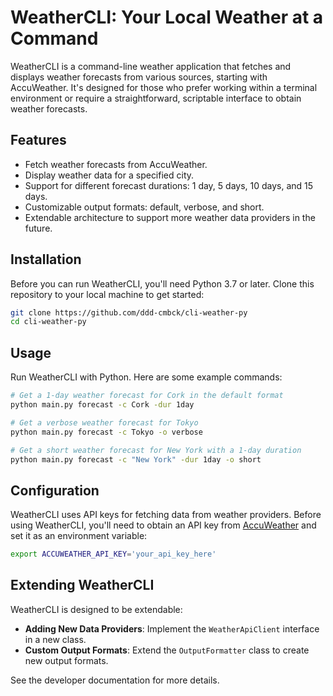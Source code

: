 
# WeatherCLI: Your Local Weather at a Command

WeatherCLI is a command-line weather application that fetches and displays weather forecasts from various sources, starting with AccuWeather. It's designed for those who prefer working within a terminal environment or require a straightforward, scriptable interface to obtain weather forecasts.

## Features

- Fetch weather forecasts from AccuWeather.
- Display weather data for a specified city.
- Support for different forecast durations: 1 day, 5 days, 10 days, and 15 days.
- Customizable output formats: default, verbose, and short.
- Extendable architecture to support more weather data providers in the future.

## Installation

Before you can run WeatherCLI, you'll need Python 3.7 or later. Clone this repository to your local machine to get started:

```bash
git clone https://github.com/ddd-cmbck/cli-weather-py
cd cli-weather-py
```

## Usage

Run WeatherCLI with Python. Here are some example commands:

```bash
# Get a 1-day weather forecast for Cork in the default format
python main.py forecast -c Cork -dur 1day

# Get a verbose weather forecast for Tokyo
python main.py forecast -c Tokyo -o verbose

# Get a short weather forecast for New York with a 1-day duration
python main.py forecast -c "New York" -dur 1day -o short
```

## Configuration

WeatherCLI uses API keys for fetching data from weather providers. Before using WeatherCLI, you'll need to obtain an API key from [AccuWeather](https://developer.accuweather.com/) and set it as an environment variable:

```bash
export ACCUWEATHER_API_KEY='your_api_key_here'
```

## Extending WeatherCLI

WeatherCLI is designed to be extendable:

- **Adding New Data Providers**: Implement the `WeatherApiClient` interface in a new class.
- **Custom Output Formats**: Extend the `OutputFormatter` class to create new output formats.

See the developer documentation for more details.
